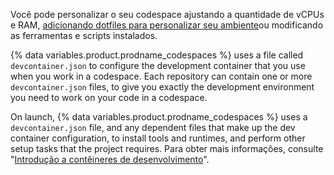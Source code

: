 Você pode personalizar o seu codespace ajustando a quantidade de vCPUs e RAM, [adicionando dotfiles para personalizar seu ambiente](/codespaces/setting-up-your-codespace/personalizing-codespaces-for-your-account)ou modificando as ferramentas e scripts instalados.

{% data variables.product.prodname_codespaces %} uses a file called `devcontainer.json` to configure the development container that you use when you work in a codespace. Each repository can contain one or more  `devcontainer.json` files, to give you exactly the development environment you need to work on your code in a codespace.

On launch, {% data variables.product.prodname_codespaces %} uses a `devcontainer.json` file, and any dependent files that make up the dev container configuration, to install tools and runtimes, and perform other setup tasks that the project requires. Para obter mais informações, consulte "[Introdução a contêineres de desenvolvimento](/codespaces/setting-up-your-codespace/configuring-codespaces-for-your-project)".